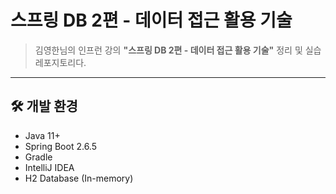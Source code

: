 # 스프링 DB 2편 - 데이터 접근 활용 기술

> 김영한님의 인프런 강의 **"스프링 DB 2편 - 데이터 접근 활용 기술"** 정리 및 실습 레포지토리다.

---

## 🛠️ 개발 환경

- Java 11+
- Spring Boot 2.6.5
- Gradle
- IntelliJ IDEA
- H2 Database (In-memory)